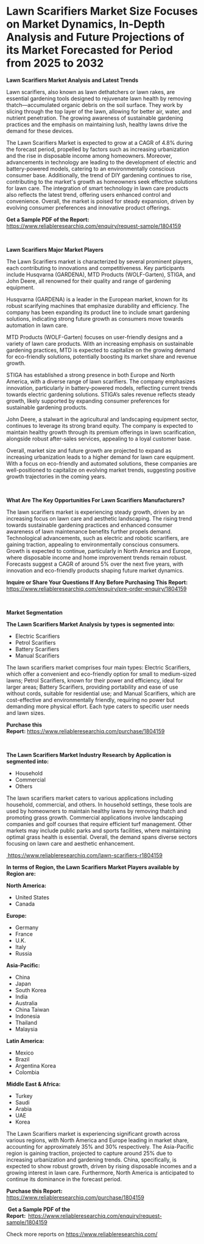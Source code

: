 <p><h1>Lawn Scarifiers Market Size Focuses on Market Dynamics, In-Depth Analysis and Future Projections of its Market Forecasted for Period from 2025 to 2032</h1></p><p><strong>Lawn Scarifiers Market Analysis and Latest Trends</strong></p>
<p><p>Lawn scarifiers, also known as lawn dethatchers or lawn rakes, are essential gardening tools designed to rejuvenate lawn health by removing thatch—accumulated organic debris on the soil surface. They work by slicing through the top layer of the lawn, allowing for better air, water, and nutrient penetration. The growing awareness of sustainable gardening practices and the emphasis on maintaining lush, healthy lawns drive the demand for these devices.</p><p>The Lawn Scarifiers Market is expected to grow at a CAGR of 4.8% during the forecast period, propelled by factors such as increasing urbanization and the rise in disposable income among homeowners. Moreover, advancements in technology are leading to the development of electric and battery-powered models, catering to an environmentally conscious consumer base. Additionally, the trend of DIY gardening continues to rise, contributing to the market's growth as homeowners seek effective solutions for lawn care. The integration of smart technology in lawn care products also reflects the latest trend, offering users enhanced control and convenience. Overall, the market is poised for steady expansion, driven by evolving consumer preferences and innovative product offerings.</p></p>
<p><strong>Get a Sample PDF of the Report:&nbsp;</strong> <a href="https://www.reliableresearchiq.com/enquiry/request-sample/1804159?utm_campaign=2101&utm_medium=2&utm_source=Github&utm_content=ia&utm_term=19022025&utm_id=lawn-scarifiers">https://www.reliableresearchiq.com/enquiry/request-sample/1804159</a></p>
<p>&nbsp;</p>
<p><strong>Lawn Scarifiers Major Market Players</strong></p>
<p><p>The Lawn Scarifiers market is characterized by several prominent players, each contributing to innovations and competitiveness. Key participants include Husqvarna (GARDENA), MTD Products (WOLF-Garten), STIGA, and John Deere, all renowned for their quality and range of gardening equipment.</p><p>Husqvarna (GARDENA) is a leader in the European market, known for its robust scarifying machines that emphasize durability and efficiency. The company has been expanding its product line to include smart gardening solutions, indicating strong future growth as consumers move towards automation in lawn care.</p><p>MTD Products (WOLF-Garten) focuses on user-friendly designs and a variety of lawn care products. With an increasing emphasis on sustainable gardening practices, MTD is expected to capitalize on the growing demand for eco-friendly solutions, potentially boosting its market share and revenue growth.</p><p>STIGA has established a strong presence in both Europe and North America, with a diverse range of lawn scarifiers. The company emphasizes innovation, particularly in battery-powered models, reflecting current trends towards electric gardening solutions. STIGA’s sales revenue reflects steady growth, likely supported by expanding consumer preferences for sustainable gardening products.</p><p>John Deere, a stalwart in the agricultural and landscaping equipment sector, continues to leverage its strong brand equity. The company is expected to maintain healthy growth through its premium offerings in lawn scarification, alongside robust after-sales services, appealing to a loyal customer base.</p><p>Overall, market size and future growth are projected to expand as increasing urbanization leads to a higher demand for lawn care equipment. With a focus on eco-friendly and automated solutions, these companies are well-positioned to capitalize on evolving market trends, suggesting positive growth trajectories in the coming years.</p></p>
<p>&nbsp;</p>
<p><strong>What Are The Key Opportunities For Lawn Scarifiers Manufacturers?</strong></p>
<p><p>The lawn scarifiers market is experiencing steady growth, driven by an increasing focus on lawn care and aesthetic landscaping. The rising trend towards sustainable gardening practices and enhanced consumer awareness of lawn maintenance benefits further propels demand. Technological advancements, such as electric and robotic scarifiers, are gaining traction, appealing to environmentally conscious consumers. Growth is expected to continue, particularly in North America and Europe, where disposable income and home improvement trends remain robust. Forecasts suggest a CAGR of around 5% over the next five years, with innovation and eco-friendly products shaping future market dynamics.</p></p>
<p><strong>Inquire or Share Your Questions If Any Before Purchasing This Report:</strong> <a href="https://www.reliableresearchiq.com/enquiry/pre-order-enquiry/1804159?utm_campaign=2101&utm_medium=2&utm_source=Github&utm_content=ia&utm_term=19022025&utm_id=lawn-scarifiers">https://www.reliableresearchiq.com/enquiry/pre-order-enquiry/1804159</a></p>
<p>&nbsp;</p>
<p><strong>Market Segmentation</strong></p>
<p><strong>The Lawn Scarifiers Market Analysis by types is segmented into:</strong></p>
<p><ul><li>Electric Scarifiers</li><li>Petrol Scarifiers</li><li>Battery Scarifiers</li><li>Manual Scarifiers</li></ul></p>
<p><p>The lawn scarifiers market comprises four main types: Electric Scarifiers, which offer a convenient and eco-friendly option for small to medium-sized lawns; Petrol Scarifiers, known for their power and efficiency, ideal for larger areas; Battery Scarifiers, providing portability and ease of use without cords, suitable for residential use; and Manual Scarifiers, which are cost-effective and environmentally friendly, requiring no power but demanding more physical effort. Each type caters to specific user needs and lawn sizes.</p></p>
<p><strong>Purchase this Report:&nbsp;</strong><a href="https://www.reliableresearchiq.com/purchase/1804159?utm_campaign=2101&utm_medium=2&utm_source=Github&utm_content=ia&utm_term=19022025&utm_id=lawn-scarifiers">https://www.reliableresearchiq.com/purchase/1804159</a></p>
<p>&nbsp;</p>
<p><strong>The Lawn Scarifiers Market Industry Research by Application is segmented into:</strong></p>
<p><ul><li>Household</li><li>Commercial</li><li>Others</li></ul></p>
<p><p>The lawn scarifiers market caters to various applications including household, commercial, and others. In household settings, these tools are used by homeowners to maintain healthy lawns by removing thatch and promoting grass growth. Commercial applications involve landscaping companies and golf courses that require efficient turf management. Other markets may include public parks and sports facilities, where maintaining optimal grass health is essential. Overall, the demand spans diverse sectors focusing on lawn care and aesthetic enhancement.</p></p>
<p><a href="https://www.reliableresearchiq.com/lawn-scarifiers-r1804159?utm_campaign=2101&utm_medium=2&utm_source=Github&utm_content=ia&utm_term=19022025&utm_id=lawn-scarifiers">&nbsp;https://www.reliableresearchiq.com/lawn-scarifiers-r1804159</a></p>
<p><strong>In terms of Region, the Lawn Scarifiers Market Players available by Region are:</strong></p>
<p>
    <p> <strong> North America: </strong>
        <ul>
            <li>United States</li>
            <li>Canada</li>
        </ul>
        </p> 
    <p> <strong> Europe: </strong>
        <ul>
            <li>Germany</li>
            <li>France</li>
            <li>U.K.</li>
            <li>Italy</li>
            <li>Russia</li>
        </ul>
        </p> 
    <p> <strong> Asia-Pacific: </strong>
        <ul>
            <li>China</li>
            <li>Japan</li>
            <li>South Korea</li>
            <li>India</li>
            <li>Australia</li>
            <li>China Taiwan</li>
            <li>Indonesia</li>
            <li>Thailand</li>
            <li>Malaysia</li>
        </ul>
        </p> 
    <p> <strong> Latin America: </strong>
        <ul>
            <li>Mexico</li>
            <li>Brazil</li>
            <li>Argentina Korea</li>
            <li>Colombia</li>
        </ul>
        </p> 
    <p> <strong> Middle East & Africa: </strong>
        <ul>
            <li>Turkey</li>
            <li>Saudi</li>
            <li>Arabia</li>
            <li>UAE</li>
            <li>Korea</li>
        </ul>
    </p>
    </p>
<p><p>The Lawn Scarifiers market is experiencing significant growth across various regions, with North America and Europe leading in market share, accounting for approximately 35% and 30% respectively. The Asia-Pacific region is gaining traction, projected to capture around 25% due to increasing urbanization and gardening trends. China, specifically, is expected to show robust growth, driven by rising disposable incomes and a growing interest in lawn care. Furthermore, North America is anticipated to continue its dominance in the forecast period.</p></p>
<p><strong>Purchase this Report: </strong><a href="https://www.reliableresearchiq.com/purchase/1804159?utm_campaign=2101&utm_medium=2&utm_source=Github&utm_content=ia&utm_term=19022025&utm_id=lawn-scarifiers">https://www.reliableresearchiq.com/purchase/1804159</a></p>
<p>&nbsp;<strong>Get a Sample PDF of the Report:&nbsp;&nbsp;</strong><a href="https://www.reliableresearchiq.com/enquiry/request-sample/1804159?utm_campaign=2101&utm_medium=2&utm_source=Github&utm_content=ia&utm_term=19022025&utm_id=lawn-scarifiers">https://www.reliableresearchiq.com/enquiry/request-sample/1804159</a></p>
<p><strong></strong></p>
<p>Check more reports on <a href="https://www.reliableresearchiq.com/?utm_campaign=2101&utm_medium=2&utm_source=Github&utm_content=ia&utm_term=19022025&utm_id=lawn-scarifiers">https://www.reliableresearchiq.com/</a></p>